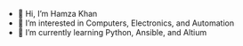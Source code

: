 - 👋 Hi, I’m Hamza Khan
- 👀 I’m interested in Computers, Electronics, and Automation
- 🌱 I’m currently learning Python, Ansible, and Altium

